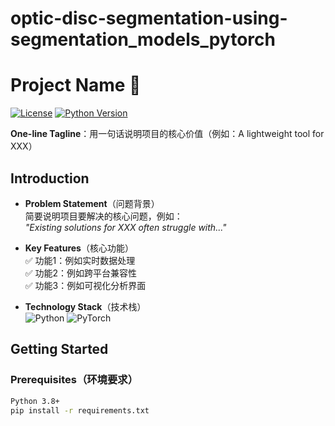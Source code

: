 # optic-disc-segmentation-using-segmentation_models_pytorch
# Project Name 🚀
[![License](https://img.shields.io/badge/License-MIT-blue.svg)](https://opensource.org/licenses/MIT) 
[![Python Version](https://img.shields.io/badge/Python-3.8%2B-brightgreen)](https://python.org)

**One-line Tagline**：用一句话说明项目的核心价值（例如：A lightweight tool for XXX）

## Introduction
- ​**Problem Statement**​（问题背景）  
  简要说明项目要解决的核心问题，例如：  
  _"Existing solutions for XXX often struggle with..."_
  
- ​**Key Features**​（核心功能）  
  ✅ 功能1：例如实时数据处理  
  ✅ 功能2：例如跨平台兼容性  
  ✅ 功能3：例如可视化分析界面

- ​**Technology Stack**​（技术栈）  
  ![Python](https://img.shields.io/badge/-Python-3776AB?logo=python&logoColor=white)
  ![PyTorch](https://img.shields.io/badge/-PyTorch-EE4C2C?logo=pytorch)

## Getting Started
### Prerequisites（环境要求）
```bash
Python 3.8+  
pip install -r requirements.txt
